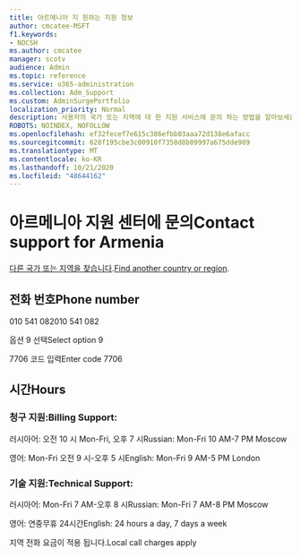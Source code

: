 ```yaml
---
title: 아르메니아 지 원하는 지원 정보
author: cmcatee-MSFT
f1.keywords:
- NOCSH
ms.author: cmcatee
manager: scotv
audience: Admin
ms.topic: reference
ms.service: o365-administration
ms.collection: Adm_Support
ms.custom: AdminSurgePortfolio
localization_priority: Normal
description: 사용자의 국가 또는 지역에 대 한 지원 서비스에 문의 하는 방법을 알아보세요.
ROBOTS: NOINDEX, NOFOLLOW
ms.openlocfilehash: ef32fecef7e615c386efbb03aaa72d138e6afacc
ms.sourcegitcommit: 628f195cbe3c00910f7350d8b09997a675dde989
ms.translationtype: MT
ms.contentlocale: ko-KR
ms.lasthandoff: 10/21/2020
ms.locfileid: "48644162"
---
```

# <a name="contact-support-for-armenia"></a><span data-ttu-id="14ef9-103">아르메니아 지원 센터에 문의</span><span class="sxs-lookup"><span data-stu-id="14ef9-103">Contact support for Armenia</span></span>

<span data-ttu-id="14ef9-104">[다른 국가 또는 지역을 찾습니다](../contact-support-for-business-products.md).</span><span class="sxs-lookup"><span data-stu-id="14ef9-104">[Find another country or region](../contact-support-for-business-products.md).</span></span>

## <a name="phone-number"></a><span data-ttu-id="14ef9-105">전화 번호</span><span class="sxs-lookup"><span data-stu-id="14ef9-105">Phone number</span></span>
<span data-ttu-id="14ef9-106">010 541 082</span><span class="sxs-lookup"><span data-stu-id="14ef9-106">010 541 082</span></span>

<span data-ttu-id="14ef9-107">옵션 9 선택</span><span class="sxs-lookup"><span data-stu-id="14ef9-107">Select option 9</span></span>

<span data-ttu-id="14ef9-108">7706 코드 입력</span><span class="sxs-lookup"><span data-stu-id="14ef9-108">Enter code 7706</span></span>

## <a name="hours"></a><span data-ttu-id="14ef9-109">시간</span><span class="sxs-lookup"><span data-stu-id="14ef9-109">Hours</span></span>
### <a name="billing-support"></a><span data-ttu-id="14ef9-110">청구 지원:</span><span class="sxs-lookup"><span data-stu-id="14ef9-110">Billing Support:</span></span>

<span data-ttu-id="14ef9-111">러시아어: 오전 10 시 Mon-Fri, 오후 7 시</span><span class="sxs-lookup"><span data-stu-id="14ef9-111">Russian: Mon-Fri 10 AM-7 PM Moscow</span></span>

<span data-ttu-id="14ef9-112">영어: Mon-Fri 오전 9 시-오후 5 시</span><span class="sxs-lookup"><span data-stu-id="14ef9-112">English: Mon-Fri 9 AM-5 PM London</span></span>

### <a name="technical-support"></a><span data-ttu-id="14ef9-113">기술 지원:</span><span class="sxs-lookup"><span data-stu-id="14ef9-113">Technical Support:</span></span>

<span data-ttu-id="14ef9-114">러시아어: Mon-Fri 7 AM-오후 8 시</span><span class="sxs-lookup"><span data-stu-id="14ef9-114">Russian: Mon-Fri 7 AM-8 PM Moscow</span></span>

<span data-ttu-id="14ef9-115">영어: 연중무휴 24시간</span><span class="sxs-lookup"><span data-stu-id="14ef9-115">English: 24 hours a day, 7 days a week</span></span>

<span data-ttu-id="14ef9-116">지역 전화 요금이 적용 됩니다.</span><span class="sxs-lookup"><span data-stu-id="14ef9-116">Local call charges apply</span></span>
